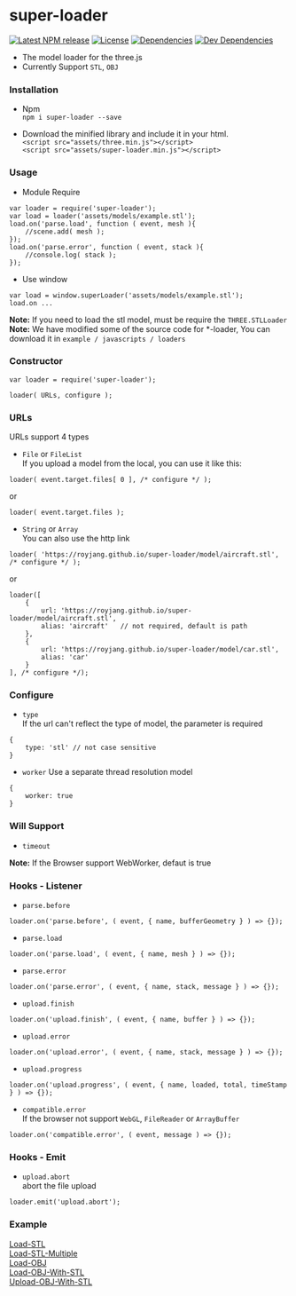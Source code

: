 # super-loader    
[![Latest NPM release][npm-badge]][npm-badge-url]
[![License][license-badge]][license-badge-url]
[![Dependencies][dependencies-badge]][dependencies-badge-url]
[![Dev Dependencies][devDependencies-badge]][devDependencies-badge-url]

- The model loader for the three.js     
- Currently Support `STL`, `OBJ`  

### Installation
- Npm     
`npm i super-loader --save`  

- Download the minified library and include it in your html.       
`<script src="assets/three.min.js"></script>`        
`<script src="assets/super-loader.min.js"></script>`        
     
### Usage

- Module Require
```
var loader = require('super-loader');
var load = loader('assets/models/example.stl');
load.on('parse.load', function ( event, mesh ){
	//scene.add( mesh );
});
load.on('parse.error', function ( event, stack ){
	//console.log( stack );
});
```
- Use window
```
var load = window.superLoader('assets/models/example.stl');
load.on ...
```

**Note:** If you need to load the stl model, must be require the `THREE.STLLoader`    
**Note:** We have modified some of the source code for *-loader, You can download it in `example / javascripts / loaders`    

### Constructor
```
var loader = require('super-loader');

loader( URLs, configure );
```

### URLs
URLs support 4 types
- `File` or `FileList`   
If you upload a model from the local, you can use it like this:    
```
loader( event.target.files[ 0 ], /* configure */ );
```
or    
```
loader( event.target.files );
```

- `String` or `Array`    
You can also use the http link     
```
loader( 'https://royjang.github.io/super-loader/model/aircraft.stl', /* configure */ );
```
or    
```
loader([
	{
		url: 'https://royjang.github.io/super-loader/model/aircraft.stl',
		alias: 'aircraft'	// not required, default is path
	},	
	{
		url: 'https://royjang.github.io/super-loader/model/car.stl',
		alias: 'car'
	}
], /* configure */);	
```

### Configure

- `type`    
If the url can't reflect the type of model, the parameter is required    
```
{
	type: 'stl' // not case sensitive
}
```

- `worker`
Use a separate thread resolution model
```
{
	worker: true
}
```

### Will Support

- `timeout`


**Note:** If the Browser support WebWorker, defaut is true

### Hooks - Listener

- `parse.before`
```
loader.on('parse.before', ( event, { name, bufferGeometry } ) => {});
```

- `parse.load`
```
loader.on('parse.load', ( event, { name, mesh } ) => {});
```

- `parse.error`
```
loader.on('parse.error', ( event, { name, stack, message } ) => {});
```

- `upload.finish`
```
loader.on('upload.finish', ( event, { name, buffer } ) => {});
```

- `upload.error`
```
loader.on('upload.error', ( event, { name, stack, message } ) => {});
```

- `upload.progress`
```
loader.on('upload.progress', ( event, { name, loaded, total, timeStamp } ) => {});
```

- `compatible.error`    
If the browser not support `WebGL`,  `FileReader` or `ArrayBuffer`    
```
loader.on('compatible.error', ( event, message ) => {});
```
	
### Hooks - Emit
- `upload.abort`    
abort the file upload    
```
loader.emit('upload.abort');
```

### Example        
[Load-STL](https://royjang.github.io/super-loader/load_stl.html)     
[Load-STL-Multiple](https://royjang.github.io/super-loader/load_stl_multiple.html)        
[Load-OBJ](https://royjang.github.io/super-loader/load_obj.html)      
[Load-OBJ-With-STL](https://royjang.github.io/super-loader/load_obj_w_stl.html)    
[Upload-OBJ-With-STL](https://royjang.github.io/super-loader/upload_obj_w_stl.html)


[npm-badge]: https://img.shields.io/npm/v/super-loader.svg
[npm-badge-url]: https://www.npmjs.com/package/super-loader
[license-badge]: https://img.shields.io/npm/l/super-loader.svg
[license-badge-url]: ./LICENSE
[dependencies-badge]: https://img.shields.io/david/royJang/super-loader.svg
[dependencies-badge-url]: https://david-dm.org/royJang/super-loader
[devDependencies-badge]: https://img.shields.io/david/dev/royJang/super-loader.svg
[devDependencies-badge-url]: https://david-dm.org/royJang/super-loader#info=devDependencies